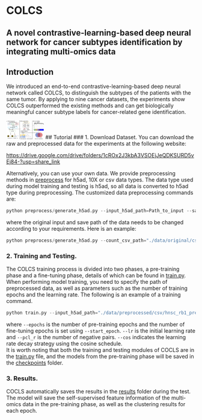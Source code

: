 # COLCS
## A novel contrastive-learning-based deep neural network for cancer subtypes identification by integrating multi-omics data
## Introduction
We introduced an end-to-end contrastive-learning-based deep neural network called COLCS, to distinguish the subtypes of the patients with the same tumor. By applying to nine cancer datasets, the experiments show COLCS outperformed the existing methods and can get biologically meaningful cancer subtype labels for cancer-related gene identification.  

<img src="https://github.com/Mercuriiio/COLCS/blob/main/Framework.png" width="100px">
## Tutorial
### 1. Download Dataset.
You can download the raw and preprocessed data for the experiments at the following website:  
   
https://drive.google.com/drive/folders/1cROx2J3kbA3VSOEjJeQDKSURD5vEj84-?usp=share_link  
   
Alternatively, you can use your own data. We provide preprocessing methods in [preprocess](https://github.com/Mercuriiio/COLCS/tree/main/preprocess) for h5ad, 10X or csv data types. The data type used during model training and testing is h5ad, so all data is converted to h5ad type during preprocessing. The customized data preprocessing commands are:   
```python
python preprocess/generate_h5ad.py --input_h5ad_path=Path_to_input --save_h5ad_dir=Path_to_Save_Folder
```
where the original input and save path of the data needs to be changed according to your requirements. Here is an example:   
```python
python preprocess/generate_h5ad.py --count_csv_path="./data/original/csv/hnsc_rb1.csv" --save_h5ad_dir="./data/preprocessed/csv/" --filter --norm --log --scale --select_hvg
```
### 2. Training and Testing.
The COLCS training process is divided into two phases, a pre-training phase and a fine-tuning phase, details of which can be found in [train.py](https://github.com/Mercuriiio/COLCS/blob/main/train.py). When performing model training, you need to specify the path of preprocessed data, as well as parameters such as the number of training epochs and the learning rate. The following is an example of a training command.   
```python
python train.py --input_h5ad_path="./data/preprocessed/csv/hnsc_rb1_preprocessed.h5ad" --epochs 100 --lr 1 --batch_size 512 --pcl_r 1024 --cos
```
where ```--epochs``` is the number of pre-training epochs and the number of fine-tuning epochs is set using ```--start_epoch```. ```--lr``` is the initial learning rate and ```--pcl_r``` is the number of negative pairs. ```--cos``` indicates the learning rate decay strategy using the cosine schedule.  
 It is worth noting that both the training and testing modules of COCLS are in the [train.py](https://github.com/Mercuriiio/COLCS/blob/main/train.py) file, and the models from the pre-training phase will be saved in the [checkpoints](https://github.com/Mercuriiio/COLCS/tree/main/checkpoints) folder.
### 3. Results.
COCLS automatically saves the results in the [results](https://github.com/Mercuriiio/COLCS/tree/main/result/COLCS) folder during the test. The model will save the self-supervised feature information of the multi-omics data in the pre-training phase, as well as the clustering results for each epoch.
